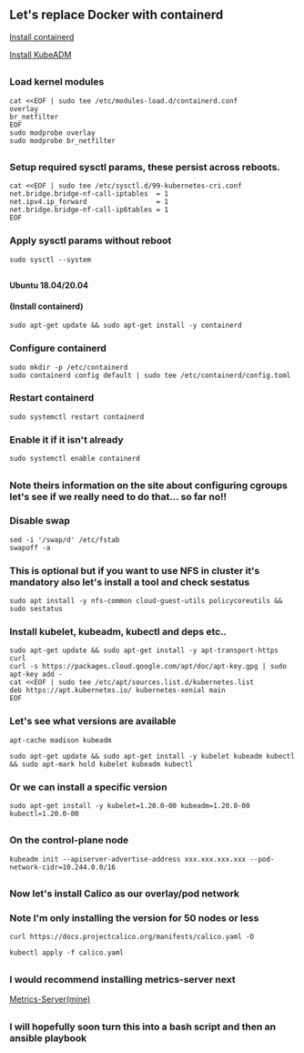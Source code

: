 ## Let's replace Docker with containerd

[Install containerd](https://kubernetes.io/docs/setup/production-environment/container-runtimes/#containerd)

[Install KubeADM](https://kubernetes.io/docs/setup/production-environment/tools/kubeadm/install-kubeadm/)
##
### Load kernel modules
```
cat <<EOF | sudo tee /etc/modules-load.d/containerd.conf
overlay
br_netfilter
EOF
sudo modprobe overlay
sudo modprobe br_netfilter
```

##
### Setup required sysctl params, these persist across reboots.
```
cat <<EOF | sudo tee /etc/sysctl.d/99-kubernetes-cri.conf
net.bridge.bridge-nf-call-iptables  = 1
net.ipv4.ip_forward                 = 1
net.bridge.bridge-nf-call-ip6tables = 1
EOF
```
### Apply sysctl params without reboot
```
sudo sysctl --system
```
##
#### Ubuntu 18.04/20.04

#### (Install containerd)
```
sudo apt-get update && sudo apt-get install -y containerd
```
### Configure containerd
```
sudo mkdir -p /etc/containerd
sudo containerd config default | sudo tee /etc/containerd/config.toml
```
### Restart containerd
```
sudo systemctl restart containerd
```
### Enable it if it isn't already
```
sudo systemctl enable containerd
```
##

### Note theirs information on the site about configuring cgroups let's see if we really need to do that... so far no!!

### Disable swap
```
sed -i '/swap/d' /etc/fstab
swapoff -a
```
### This is optional but if you want to use NFS in cluster it's mandatory also let's install a tool and check sestatus
```
sudo apt install -y nfs-common cloud-guest-utils policycoreutils && sudo sestatus

```

### Install kubelet, kubeadm, kubectl and deps etc..
```
sudo apt-get update && sudo apt-get install -y apt-transport-https curl
curl -s https://packages.cloud.google.com/apt/doc/apt-key.gpg | sudo apt-key add -
cat <<EOF | sudo tee /etc/apt/sources.list.d/kubernetes.list
deb https://apt.kubernetes.io/ kubernetes-xenial main
EOF
```

### Let's see what versions are available

````
apt-cache madison kubeadm
````

```
sudo apt-get update && sudo apt-get install -y kubelet kubeadm kubectl && sudo apt-mark hold kubelet kubeadm kubectl
```

### Or we can install a specific version

````
sudo apt-get install -y kubelet=1.20.0-00 kubeadm=1.20.0-00 kubectl=1.20.0-00
````

##

### On the control-plane node
```
kubeadm init --apiserver-advertise-address xxx.xxx.xxx.xxx --pod-network-cidr=10.244.0.0/16
```

##

### Now let's install Calico as our overlay/pod network
### Note I'm only installing the version for 50 nodes or less
```
curl https://docs.projectcalico.org/manifests/calico.yaml -O

kubectl apply -f calico.yaml
```
##
### I would recommend installing metrics-server next
[Metrics-Server(mine)](https://github.com/fabianbrash/YAML/blob/master/metrics-server-latest.yaml)
##
### I will hopefully soon turn this into a bash script and then an ansible playbook
